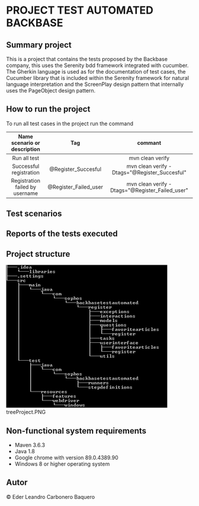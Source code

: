 PROJECT TEST AUTOMATED BACKBASE
===============================

Summary project
-------------------------------
This is a project that contains the tests proposed by the Backbase company, this uses the Serenity bdd framework integrated with cucumber. The Gherkin language is used as for the documentation of test cases, the Cucumber library that is included within the Serenity framework for natural language interpretation and the ScreenPlay design pattern that internally uses the PageObject design pattern.



How to run the project
--------------
To run all test cases in the project run the command

|Name scenario or description |Tag|commant|
|:-------:|:-------:|:-------:|
|Run all test||mvn clean verify|
|Successful registration|@Register_Succesful|mvn clean verify -Dtags="@Register_Succesful"|
|Registration failed by username|@Register_Failed_user|mvn clean verify -Dtags="@Register_Failed_user"|

Test scenarios
---------------------

Reports of the tests executed
-----------------------

Project structure
-----------------------
![This is an image of the basic structure of the project](imgs_readme/treeProject.PNG "structure") 
treeProject.PNG

Non-functional system requirements
--------------
- Maven 3.6.3
- Java 1.8
- Google chrome with version 89.0.4389.90
- Windows 8 or higher operating system


Autor
------------
&copy; Eder Leandro Carbonero Baquero